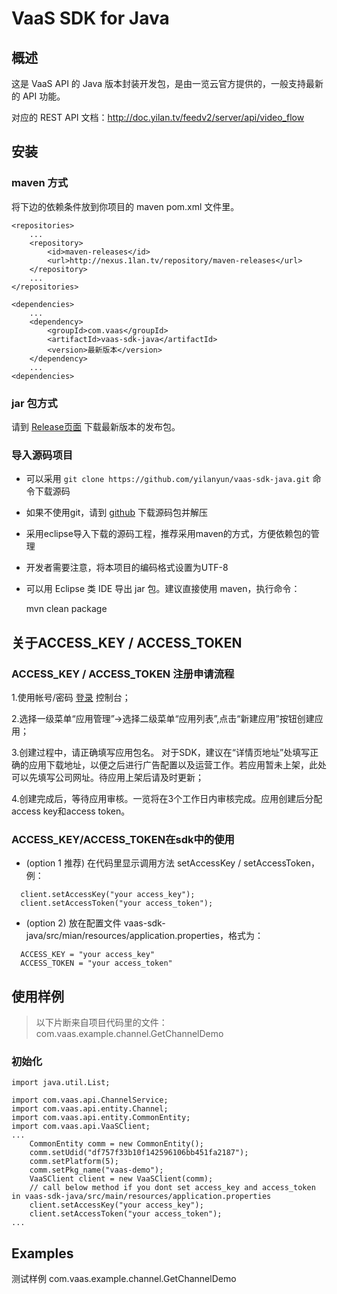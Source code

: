# VaaS SDK for Java

## 概述

这是 VaaS API 的 Java 版本封装开发包，是由一览云官方提供的，一般支持最新的 API 功能。

对应的 REST API 文档：<http://doc.yilan.tv/feedv2/server/api/video_flow>

## 安装

### maven 方式
将下边的依赖条件放到你项目的 maven pom.xml 文件里。
```
<repositories>
    ...
    <repository>
        <id>maven-releases</id>
        <url>http://nexus.1lan.tv/repository/maven-releases</url>
    </repository>
    ...
</repositories>

<dependencies>
    ...
    <dependency>
        <groupId>com.vaas</groupId>
        <artifactId>vaas-sdk-java</artifactId>
        <version>最新版本</version>
    </dependency>
    ...
<dependencies>
```
### jar 包方式

请到 [Release页面](https://github.com/yilanyun/vaas-sdk-java/releases) 下载最新版本的发布包。

### 导入源码项目

* 可以采用 `git clone https://github.com/yilanyun/vaas-sdk-java.git` 命令下载源码
* 如果不使用git，请到 [github](https://github.com/yilanyun/vaas-sdk-java.git) 下载源码包并解压
* 采用eclipse导入下载的源码工程，推荐采用maven的方式，方便依赖包的管理
* 开发者需要注意，将本项目的编码格式设置为UTF-8
* 可以用 Eclipse 类 IDE 导出 jar 包。建议直接使用 maven，执行命令：


    mvn clean package
    
## 关于ACCESS_KEY / ACCESS_TOKEN

### ACCESS_KEY / ACCESS_TOKEN 注册申请流程

1.使用帐号/密码 [登录](https://yuncms.yilan.tv/admin/default/login) 控制台；

2.选择一级菜单“应用管理”->选择二级菜单“应用列表”,点击“新建应用”按钮创建应用；

3.创建过程中，请正确填写应用包名。 对于SDK，建议在“详情页地址”处填写正确的应用下载地址，以便之后进行广告配置以及运营工作。若应用暂未上架，此处可以先填写公司网址。待应用上架后请及时更新；

4.创建完成后，等待应用审核。一览将在3个工作日内审核完成。应用创建后分配access key和access token。

### ACCESS_KEY/ACCESS_TOKEN在sdk中的使用

- (option 1 推荐) 在代码里显示调用方法 setAccessKey / setAccessToken，例：
```
  client.setAccessKey("your access_key");
  client.setAccessToken("your access_token");
```

- (option 2) 放在配置文件 vaas-sdk-java/src/mian/resources/application.properties，格式为：
```
  ACCESS_KEY = "your access_key"
  ACCESS_TOKEN = "your access_token"
```

## 使用样例

> 以下片断来自项目代码里的文件：com.vaas.example.channel.GetChannelDemo

### 初始化

```		
import java.util.List;

import com.vaas.api.ChannelService;
import com.vaas.api.entity.Channel;
import com.vaas.api.entity.CommonEntity;
import com.vaas.api.VaaSClient;
...
    CommonEntity comm = new CommonEntity();
    comm.setUdid("df757f33b10f142596106bb451fa2187");
    comm.setPlatform(5);
    comm.setPkg_name("vaas-demo");
    VaaSClient client = new VaaSClient(comm);
    // call below method if you dont set access_key and access_token in vaas-sdk-java/src/main/resources/application.properties
    client.setAccessKey("your access_key");
    client.setAccessToken("your access_token");
...
```

## Examples

测试样例 com.vaas.example.channel.GetChannelDemo

